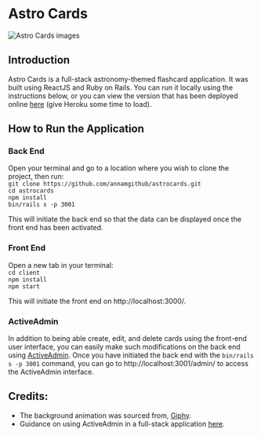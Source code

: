 # Astro Cards

![Astro Cards images](https://www.annaexplores.com/static/astrocards-crud-fa3a1a7ac829081f56f135c466a520da.png)

## Introduction
Astro Cards is a full-stack astronomy-themed flashcard application. It was built using ReactJS and Ruby on Rails. You can run it locally using the instructions below, or you can view the version that has been deployed online [here](https://guarded-garden-16317.herokuapp.com/) (give Heroku some time to load).

## How to Run the Application
### Back End
Open your terminal and go to a location where you wish to clone the project, then run:  
`git clone https://github.com/annamgithub/astrocards.git`  
`cd astrocards`  
`npm install`  
`bin/rails s -p 3001`

This will initiate the back end so that the data can be displayed once the front end has been activated.

### Front End
Open a new tab in your terminal:    
`cd client`  
`npm install`  
`npm start`  

This will initiate the front end on http://localhost:3000/.

### ActiveAdmin
In addition to being able create, edit, and delete cards using the front-end user interface, you can easily make such modifications on the back end using [ActiveAdmin](https://activeadmin.info/). Once you have initiated the back end with the `bin/rails s -p 3001` command, you can go to http://localhost:3001/admin/ to access the ActiveAdmin interface.


## Credits: 
* The background animation was sourced from, [Giphy](https://giphy.com/gifs/stars-U3qYN8S0j3bpK).
* Guidance on using ActiveAdmin in a full-stack application [here](https://blog.heroku.com/a-rock-solid-modern-web-stack).

